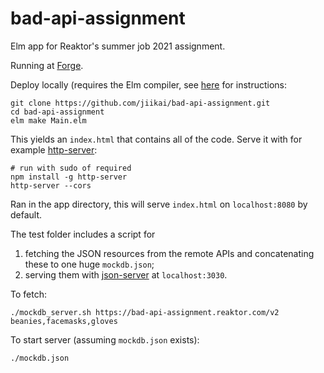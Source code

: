 # bad-api-assignment

Elm app for Reaktor's summer job 2021 assignment.

Running at [Forge](https://bad-api-assignment.getforge.io/).

Deploy locally (requires the Elm compiler, see [here](https://guide.elm-lang.org/install/elm.html) for instructions:

    git clone https://github.com/jiikai/bad-api-assignment.git
    cd bad-api-assignment
    elm make Main.elm

This yields an `index.html` that contains all of the code.
Serve it with for example [http-server](https://www.npmjs.com/package/http-server):
     
    # run with sudo of required
    npm install -g http-server
    http-server --cors

Ran in the app directory, this will serve `index.html` on `localhost:8080` by default.

The test folder includes a script for 

  1. fetching the JSON resources from the remote APIs and concatenating these to one huge `mockdb.json`;
  2. serving them with [json-server](https://github.com/typicode/json-server) at `localhost:3030`.

To fetch: 

    ./mockdb_server.sh https://bad-api-assignment.reaktor.com/v2 beanies,facemasks,gloves
  
To start server (assuming `mockdb.json` exists): 

    ./mockdb.json
